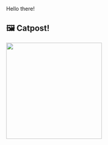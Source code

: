 Hello there!



## 🖼️ Catpost!

<sub>
    <img src="https://cdn2.thecatapi.com/images/e3s.jpg" height="256">
</sub>

